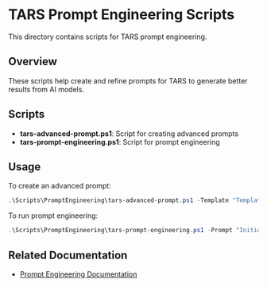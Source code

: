 # TARS Prompt Engineering Scripts

This directory contains scripts for TARS prompt engineering.

## Overview

These scripts help create and refine prompts for TARS to generate better results from AI models.

## Scripts

- **tars-advanced-prompt.ps1**: Script for creating advanced prompts
- **tars-prompt-engineering.ps1**: Script for prompt engineering

## Usage

To create an advanced prompt:

```powershell
.\Scripts\PromptEngineering\tars-advanced-prompt.ps1 -Template "TemplateId" -Parameters @{Param1="Value1"; Param2="Value2"}
```

To run prompt engineering:

```powershell
.\Scripts\PromptEngineering\tars-prompt-engineering.ps1 -Prompt "Initial prompt" -Goal "Goal description"
```

## Related Documentation

- [Prompt Engineering Documentation](../docs/features/prompt-engineering.md)
